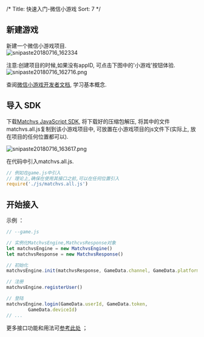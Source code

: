 /*
Title: 快速入门-微信小游戏
Sort: 7
*/

## 新建游戏  

新建一个微信小游戏项目.  
![snipaste20180716_162334](http://imgs.matchvs.com/static/wechat/snipaste20180716_162334.png)

注意:创建项目的时候,如果没有appID, 可点击下图中的'小游戏'按钮体验.
![snipaste20180716_162716.png](http://imgs.matchvs.com/static/wechat/snipaste20180716_162716.png)

查阅[微信小游戏开发者文档](https://developers.weixin.qq.com/minigame/dev/), 学习基本概念.  

## 导入 SDK

下载[Matchvs JavaScript SDK](http://www.matchvs.com/serviceDownload), 将下载好的压缩包解压, 将其中的文件matchvs.all.js复制到该小游戏项目中, 可放置在小游戏项目的js文件下(实际上, 放在项目的任何位置都可以).

![snipaste20180716_163617.png](http://imgs.matchvs.com/static/wechat/snipaste20180716_163617.png)



在代码中引入matchvs.all.js.

```javascript
// 例如在game.js中引入
// 理论上,确保在使用其接口之前,可以在任何位置引入
require('./js/matchvs.all.js')
```

## 开始接入

示例 ：

```javascript
// --game.js

// 实例化MatchvsEngine,MathcvsResponse对象
let matchvsEngine = new MatchvsEngine()
let matchvsResponse = new MatchvsResponse()

// 初始化
matchvsEngine.init(matchvsResponse, GameData.channel, GameData.platform, GameData.gameId,GameData.appkey, 1)

// 注册
matchvsEngine.registerUser()

// 登陆
matchvsEngine.login(GameData.userId, GameData.token,
        GameData.deviceId)
// ...
```
更多接口功能和用法可[参考此处](../APIBasic/JavaScriptBase) ；

